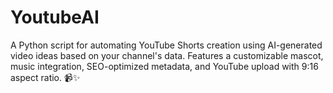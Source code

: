 # YoutubeAI
A Python script for automating YouTube Shorts creation using AI-generated video ideas based on your channel's data. Features a customizable mascot, music integration, SEO-optimized metadata, and YouTube upload with 9:16 aspect ratio. 📹✨
